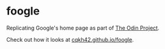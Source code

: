 # foogle

Replicating Google's home page as part of [The Odin Project](https://www.theodinproject.com/courses/web-development-101/lessons/html-css?ref=lnav).

Check out how it looks at [cqkh42.github.io/foogle](https://cqkh42.github.io/the-odin-project/foogle).
